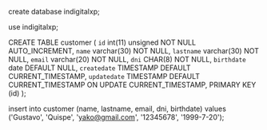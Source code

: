 create database indigitalxp;

use indigitalxp;

CREATE TABLE customer (
  `id` int(11) unsigned NOT NULL AUTO_INCREMENT,
  `name` varchar(30) NOT NULL,
  `lastname` varchar(30) NOT NULL,
  `email` varchar(20) NOT NULL,
  `dni` CHAR(8) NOT NULL,
  `birthdate` date DEFAULT NULL,
  `createdate` TIMESTAMP DEFAULT CURRENT_TIMESTAMP,
  `updatedate` TIMESTAMP DEFAULT CURRENT_TIMESTAMP ON UPDATE CURRENT_TIMESTAMP,
  PRIMARY KEY (id)
); 

insert into customer (name, lastname, email, dni, birthdate) values ('Gustavo', 'Quispe', 'yako@gmail.com', '12345678', '1999-7-20');